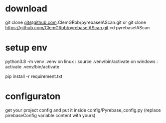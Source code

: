 # download

git clone git@github.com:ClemGRob/pyrebaseIAScan.git
or
git clone https://github.com/ClemGRob/pyrebaseIAScan.git
cd pyrebaseIAScan


# setup env

python3.8 -m venv .venv
on linux : 
    source .venv/bin/activate
on windows : 
    activate .venv/bin/activate

pip install -r requirement.txt

# configuraton
get your project config and put it inside config/Pyrebase_config.py (replace pirebaseConfig variable content with yours)
